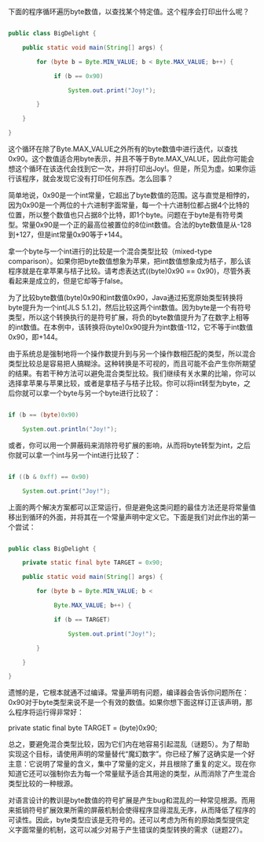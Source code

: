 下面的程序循环遍历byte数值，以查找某个特定值。这个程序会打印出什么呢？ 
```java  
public class BigDelight {
    public static void main(String[] args) {
        for (byte b = Byte.MIN_VALUE; b < Byte.MAX_VALUE; b++) {
             if (b == 0x90)
                 System.out.print("Joy!");
        }
    }
}
```
这个循环在除了Byte.MAX_VALUE之外所有的byte数值中进行迭代，以查找0x90。这个数值适合用byte表示，并且不等于Byte.MAX_VALUE，因此你可能会想这个循环在该迭代会找到它一次，并将打印出Joy!。但是，所见为虚。如果你运行该程序，就会发现它没有打印任何东西。怎么回事？ 
简单地说，0x90是一个int常量，它超出了byte数值的范围。这与直觉是相悖的，因为0x90是一个两位的十六进制字面常量，每一个十六进制位都占据4个比特的位置，所以整个数值也只占据8个比特，即1个byte。问题在于byte是有符号类型。常量0x90是一个正的最高位被置位的8位int数值。合法的byte数值是从-128到+127，但是int常量0x90等于+144。 
拿一个byte与一个int进行的比较是一个混合类型比较（mixed-type comparison）。如果你把byte数值想象为苹果，把int数值想象成为桔子，那么该程序就是在拿苹果与桔子比较。请考虑表达式((byte)0x90 == 0x90)，尽管外表看起来是成立的，但是它却等于false。 
为了比较byte数值(byte)0x90和int数值0x90，Java通过拓宽原始类型转换将byte提升为一个int[JLS 5.1.2]，然后比较这两个int数值。因为byte是一个有符号类型，所以这个转换执行的是符号扩展，将负的byte数值提升为了在数字上相等的int数值。在本例中，该转换将(byte)0x90提升为int数值-112，它不等于int数值0x90，即+144。 
由于系统总是强制地将一个操作数提升到与另一个操作数相匹配的类型，所以混合类型比较总是容易把人搞糊涂。这种转换是不可视的，而且可能不会产生你所期望的结果。有若干种方法可以避免混合类型比较。我们继续有关水果的比喻，你可以选择拿苹果与苹果比较，或者是拿桔子与桔子比较。你可以将int转型为byte，之后你就可以拿一个byte与另一个byte进行比较了： 
```java  
if (b == (byte)0x90)
    System.out.println("Joy!");
```
或者，你可以用一个屏蔽码来消除符号扩展的影响，从而将byte转型为int，之后你就可以拿一个int与另一个int进行比较了： 
```java  
if ((b & 0xff) == 0x90)
    System.out.print("Joy!");
```
上面的两个解决方案都可以正常运行，但是避免这类问题的最佳方法还是将常量值移出到循环的外面，并将其在一个常量声明中定义它。下面是我们对此作出的第一个尝试： 
```java  
public class BigDelight {
    private static final byte TARGET = 0x90;   
    public static void main(String[] args) {
        for (byte b = Byte.MIN_VALUE; b < 
             Byte.MAX_VALUE; b++) {
             if (b == TARGET)
                 System.out.print("Joy!");
        }
    }
}
```
遗憾的是，它根本就通不过编译。常量声明有问题，编译器会告诉你问题所在：0x90对于byte类型来说不是一个有效的数值。如果你想下面这样订正该声明，那么程序将运行得非常好： 
private static final byte TARGET = (byte)0x90;
总之，要避免混合类型比较，因为它们内在地容易引起混乱（谜题5）。为了帮助实现这个目标，请使用声明的常量替代“魔幻数字”。你已经了解了这确实是一个好主意：它说明了常量的含义，集中了常量的定义，并且根除了重复的定义。现在你知道它还可以强制你去为每一个常量赋予适合其用途的类型，从而消除了产生混合类型比较的一种根源。 
对语言设计的教训是byte数值的符号扩展是产生bug和混乱的一种常见根源。而用来抵销符号扩展效果所需的屏蔽机制会使得程序显得混乱无序，从而降低了程序的可读性。因此，byte类型应该是无符号的。还可以考虑为所有的原始类型提供定义字面常量的机制，这可以减少对易于产生错误的类型转换的需求（谜题27）。